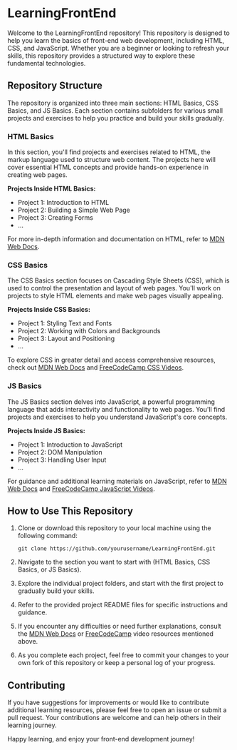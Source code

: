 # LearningFrontEnd

Welcome to the LearningFrontEnd repository! This repository is designed to help you learn the basics of front-end web development, including HTML, CSS, and JavaScript. Whether you are a beginner or looking to refresh your skills, this repository provides a structured way to explore these fundamental technologies.

## Repository Structure

The repository is organized into three main sections: HTML Basics, CSS Basics, and JS Basics. Each section contains subfolders for various small projects and exercises to help you practice and build your skills gradually.

### HTML Basics

In this section, you'll find projects and exercises related to HTML, the markup language used to structure web content. The projects here will cover essential HTML concepts and provide hands-on experience in creating web pages.

**Projects Inside HTML Basics:**

- Project 1: Introduction to HTML
- Project 2: Building a Simple Web Page
- Project 3: Creating Forms
- ...

For more in-depth information and documentation on HTML, refer to [MDN Web Docs](https://developer.mozilla.org/en-US/docs/Web/HTML).

### CSS Basics

The CSS Basics section focuses on Cascading Style Sheets (CSS), which is used to control the presentation and layout of web pages. You'll work on projects to style HTML elements and make web pages visually appealing.

**Projects Inside CSS Basics:**

- Project 1: Styling Text and Fonts
- Project 2: Working with Colors and Backgrounds
- Project 3: Layout and Positioning
- ...

To explore CSS in greater detail and access comprehensive resources, check out [MDN Web Docs](https://developer.mozilla.org/en-US/docs/Web/CSS) and [FreeCodeCamp CSS Videos](https://www.freecodecamp.org/).

### JS Basics

The JS Basics section delves into JavaScript, a powerful programming language that adds interactivity and functionality to web pages. You'll find projects and exercises to help you understand JavaScript's core concepts.

**Projects Inside JS Basics:**

- Project 1: Introduction to JavaScript
- Project 2: DOM Manipulation
- Project 3: Handling User Input
- ...

For guidance and additional learning materials on JavaScript, refer to [MDN Web Docs](https://developer.mozilla.org/en-US/docs/Web/JavaScript) and [FreeCodeCamp JavaScript Videos](https://www.freecodecamp.org/).

## How to Use This Repository

1. Clone or download this repository to your local machine using the following command:

   ```
   git clone https://github.com/yourusername/LearningFrontEnd.git
   ```

2. Navigate to the section you want to start with (HTML Basics, CSS Basics, or JS Basics).

3. Explore the individual project folders, and start with the first project to gradually build your skills.

4. Refer to the provided project README files for specific instructions and guidance.

5. If you encounter any difficulties or need further explanations, consult the [MDN Web Docs](https://developer.mozilla.org/) or [FreeCodeCamp](https://www.freecodecamp.org/) video resources mentioned above.

6. As you complete each project, feel free to commit your changes to your own fork of this repository or keep a personal log of your progress.

## Contributing

If you have suggestions for improvements or would like to contribute additional learning resources, please feel free to open an issue or submit a pull request. Your contributions are welcome and can help others in their learning journey.

Happy learning, and enjoy your front-end development journey!
